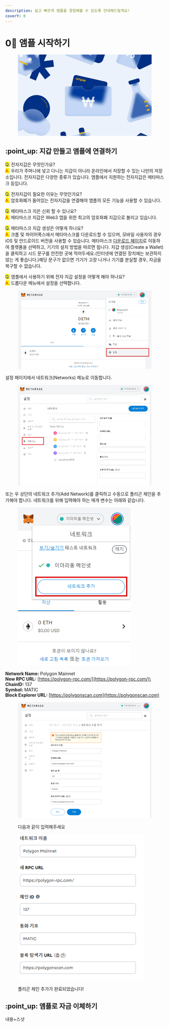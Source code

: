 ```yaml
---
description: 쉽고 빠르게 앰플을 경험해볼 수 있도록 안내해드릴게요!
coverY: 0
---
```


# 0⃣ 앰플 시작하기

<figure><img src="../.gitbook/assets/image (5).png" alt=""><figcaption></figcaption></figure>

## :point\_up: 지갑 만들고 앰플에 연결하기

<mark style="color:blue;">Q.</mark> 전자지갑은 무엇인가요? \
<mark style="color:red;">A.</mark> 우리가 주머니에 넣고 다니는 지갑이 아니라 온라인에서 저장할 수 있는 나만의 저장소입니다. 전자지갑은 다양한 종류가 있습니다. 앰플에서 지원하는 전자지갑은 메타마스크 등입니다.

<mark style="color:blue;">Q.</mark> 전자지갑이 필요한 이유는 무엇인가요? \
<mark style="color:red;">A.</mark> 암호화폐가 들어있는 전자지갑을 연결해야 앰플의 모든 기능을 사용할 수 있습니다.

<mark style="color:blue;">Q.</mark> 메타마스크 지은 신뢰 할 수 있나요? \
<mark style="color:red;">A.</mark> 메타마스크 지갑은 Web3 앱을 위한 최고의  암호화폐 지갑으로 불리고 있습니다.

<mark style="color:blue;">Q.</mark> 메타마스크 지갑 생성은 어떻게 하나요? \
<mark style="color:red;">A.</mark> 크롬 및 파이어폭스에서 메타마스크를 다운로드할 수 있으며, 모바일 사용자의 경우 iOS 및 안드로이드 버전을 사용할 수 있습니다. 메타마스크 [다운로드 페이지](https://metamask.io/download.html)로 이동하여 플랫폼을 선택하고, 기기의 설치 방법을 따르면 됩니다. 지갑 생성(Create a Wallet)을 클릭하고 시드 문구를 안전한 곳에 적어두세요.(인터넷에 연결된 장치에는 보관하지 않는 게 좋습니다.)해당 문구가 없으면 기기가 고장 나거나 기기를 분실할 경우, 자금을 복구할 수 없습니다.

<mark style="color:blue;">Q.</mark> 앰플에서 사용하기 위해 전자 지갑 설정을 어떻게 해야 하나요?\
<mark style="color:red;">A.</mark> 드롭다운 메뉴에서 설정을 선택합니다.

<figure><img src="../.gitbook/assets/image (2) (2).png" alt=""><figcaption></figcaption></figure>

설정 페이지에서 네트워크(Networks) 메뉴로 이동합니다.

<figure><img src="../.gitbook/assets/image.png" alt=""><figcaption></figcaption></figure>

또는 우 상단의 네트워크 추가(Add Network)를 클릭하고 수동으로 폴리곤 체인을 추가해야 합니다. 네트워크를 위해 입력해야 하는 매개 변수는 아래와 같습니다.&#x20;

<figure><img src="../.gitbook/assets/image (2).png" alt=""><figcaption></figcaption></figure>

**Network Name:** Polygon Mainnet\
**New RPC URL:** [https://polygon-rpc.com/](https://polygon-rpc.com/)\
**ChainID:** 137\
**Symbol:** MATIC\
**Block Explorer URL:** [https://polygonscan.com](https://polygonscan.com)

<figure><img src="../.gitbook/assets/image (8).png" alt=""><figcaption><p>다음과 같이 입력해주세요</p></figcaption></figure>

<figure><img src="../.gitbook/assets/image (4).png" alt=""><figcaption><p>폴리곤 체인 추가가 완료되었습니다!</p></figcaption></figure>

## :point\_up: 앰플로 자금 이체하기

내용+스샷



















